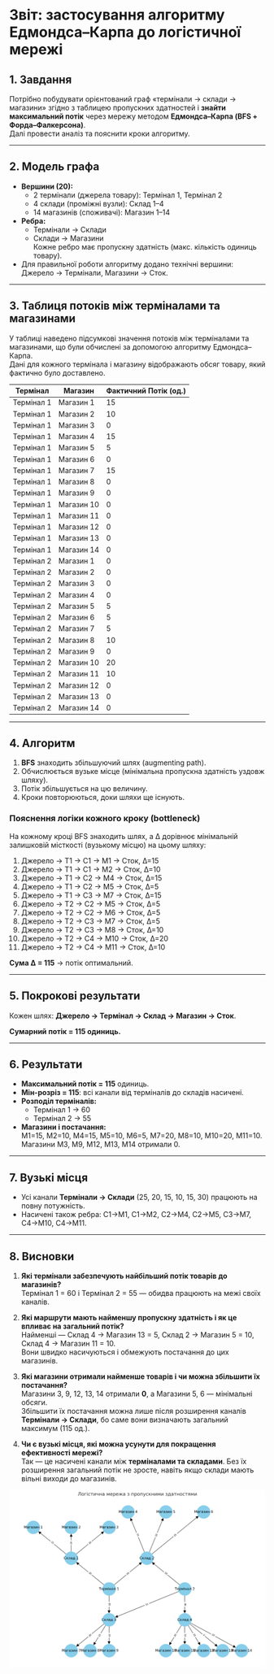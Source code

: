 # Звіт: застосування алгоритму Едмондса–Карпа до логістичної мережі

## 1. Завдання

Потрібно побудувати орієнтований граф «термінали → склади → магазини» згідно з таблицею пропускних здатностей і **знайти максимальний потік** через мережу методом **Едмондса–Карпа (BFS + Форда–Фалкерсона)**.  
Далі провести аналіз та пояснити кроки алгоритму.

---

## 2. Модель графа

- **Вершини (20):**
  - 2 термінали (джерела товару): Термінал 1, Термінал 2
  - 4 склади (проміжні вузли): Склад 1–4
  - 14 магазинів (споживачі): Магазин 1–14
- **Ребра:**
  - Термінали → Склади
  - Склади → Магазини  
    Кожне ребро має пропускну здатність (макс. кількість одиниць товару).
- Для правильної роботи алгоритму додано технічні вершини:  
  Джерело → Термінали, Магазини → Сток.

---

## 3. Таблиця потоків між терміналами та магазинами

У таблиці наведено підсумкові значення потоків між терміналами та магазинами, що були обчислені за допомогою алгоритму Едмондса–Карпа.  
Дані для кожного термінала і магазину відображають обсяг товару, який фактично було доставлено.

| Термінал   | Магазин    | Фактичний Потік (од.) |
| ---------- | ---------- | --------------------- |
| Термінал 1 | Магазин 1  | 15                    |
| Термінал 1 | Магазин 2  | 10                    |
| Термінал 1 | Магазин 3  | 0                     |
| Термінал 1 | Магазин 4  | 15                    |
| Термінал 1 | Магазин 5  | 5                     |
| Термінал 1 | Магазин 6  | 0                     |
| Термінал 1 | Магазин 7  | 15                    |
| Термінал 1 | Магазин 8  | 0                     |
| Термінал 1 | Магазин 9  | 0                     |
| Термінал 1 | Магазин 10 | 0                     |
| Термінал 1 | Магазин 11 | 0                     |
| Термінал 1 | Магазин 12 | 0                     |
| Термінал 1 | Магазин 13 | 0                     |
| Термінал 1 | Магазин 14 | 0                     |
| Термінал 2 | Магазин 1  | 0                     |
| Термінал 2 | Магазин 2  | 0                     |
| Термінал 2 | Магазин 3  | 0                     |
| Термінал 2 | Магазин 4  | 0                     |
| Термінал 2 | Магазин 5  | 5                     |
| Термінал 2 | Магазин 6  | 5                     |
| Термінал 2 | Магазин 7  | 5                     |
| Термінал 2 | Магазин 8  | 10                    |
| Термінал 2 | Магазин 9  | 0                     |
| Термінал 2 | Магазин 10 | 20                    |
| Термінал 2 | Магазин 11 | 10                    |
| Термінал 2 | Магазин 12 | 0                     |
| Термінал 2 | Магазин 13 | 0                     |
| Термінал 2 | Магазин 14 | 0                     |

---

## 4. Алгоритм

1. **BFS** знаходить збільшуючий шлях (augmenting path).
2. Обчислюється вузьке місце (мінімальна пропускна здатність уздовж шляху).
3. Потік збільшується на цю величину.
4. Кроки повторюються, доки шляхи ще існують.

### Пояснення логіки кожного кроку (bottleneck)

На кожному кроці BFS знаходить шлях, а Δ дорівнює мінімальній залишковій місткості (вузькому місцю) на цьому шляху:

1. Джерело → Т1 → С1 → М1 → Сток, Δ=15
2. Джерело → Т1 → С1 → М2 → Сток, Δ=10
3. Джерело → Т1 → С2 → М4 → Сток, Δ=15
4. Джерело → Т1 → С2 → М5 → Сток, Δ=5
5. Джерело → Т1 → С3 → М7 → Сток, Δ=15
6. Джерело → Т2 → С2 → М5 → Сток, Δ=5
7. Джерело → Т2 → С2 → М6 → Сток, Δ=5
8. Джерело → Т2 → С3 → М7 → Сток, Δ=5
9. Джерело → Т2 → С3 → М8 → Сток, Δ=10
10. Джерело → Т2 → С4 → М10 → Сток, Δ=20
11. Джерело → Т2 → С4 → М11 → Сток, Δ=10

**Сума Δ = 115** → потік оптимальний.

---

## 5. Покрокові результати

Кожен шлях: **Джерело → Термінал → Склад → Магазин → Сток**.

**Сумарний потік = 115 одиниць.**

---

## 6. Результати

- **Максимальний потік = 115** одиниць.
- **Мін-розріз = 115**: всі канали від терміналів до складів насичені.
- **Розподіл терміналів:**
  - Термінал 1 → 60
  - Термінал 2 → 55
- **Магазини і постачання:**  
  М1=15, М2=10, М4=15, М5=10, М6=5, М7=20, М8=10, М10=20, М11=10.  
  Магазини М3, М9, М12, М13, М14 отримали 0.

---

## 7. Вузькі місця

- Усі канали **Термінали → Склади** (25, 20, 15, 10, 15, 30) працюють на повну потужність.
- Насичені також ребра: С1→М1, С1→М2, С2→М4, С2→М5, С3→М7, С4→М10, С4→М11.

---

## 8. Висновки

1. **Які термінали забезпечують найбільший потік товарів до магазинів?**  
   Термінал 1 = 60 і Термінал 2 = 55 — обидва працюють на межі своїх каналів.

2. **Які маршрути мають найменшу пропускну здатність і як це впливає на загальний потік?**  
   Найменші — Склад 4 → Магазин 13 = 5, Склад 2 → Магазин 5 = 10, Склад 4 → Магазин 11 = 10.  
   Вони швидко насичуються і обмежують постачання до цих магазинів.

3. **Які магазини отримали найменше товарів і чи можна збільшити їх постачання?**  
   Магазини 3, 9, 12, 13, 14 отримали **0**, а Магазини 5, 6 — мінімальні обсяги.  
   Збільшити їх постачання можна лише після розширення каналів **Термінали → Склади**, бо саме вони визначають загальний максимум (115 од.).

4. **Чи є вузькі місця, які можна усунути для покращення ефективності мережі?**  
   Так — це насичені канали між **терміналами та складами**. Без їх розширення загальний потік не зросте, навіть якщо склади мають вільні виходи до магазинів.

![Логістична мережа з пропускними здатностями](logistics.png)
